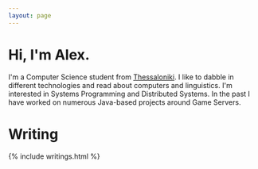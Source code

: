 ```yaml
---
layout: page
---
```


# Hi, I'm Alex.

I'm a Computer Science student from
[Thessaloniki](https://www.britannica.com/summary/Thessaloniki). I like to
dabble in different technologies and read about computers and linguistics. I'm
interested in Systems Programming and Distributed Systems. In the past I have
worked on numerous Java-based projects around Game Servers.

# Writing

{% include writings.html %}
